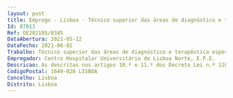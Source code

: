 ```yaml
--- 
layout: post
title: Emprego - Lisboa - Técnico superior das áreas de diagnóstico e terapêutica especialista principal
Id: 87013
Ref: OE202105/0345
DataAbertura: 2021-05-12
DataFecho: 2021-06-02
Trabalho: Técnico superior das áreas de diagnóstico e terapêutica especialista principal
Empregador: Centro Hospitalar Universitário de Lisboa Norte, E.P.E.
Descricao: As descritas nos artigos 10.º e 11.º dos Decreto Lei n.º 110 e 111 2017 ambos de 31 de agosto
CodigoPostal: 1649-028 LISBOA
Concelho: Lisboa
Distrito: Lisboa
--- 
```

